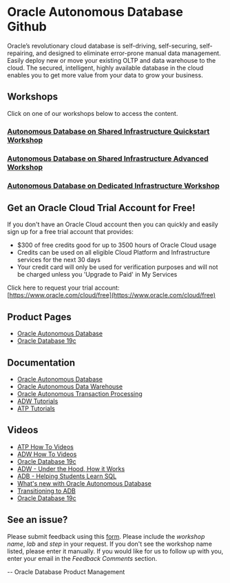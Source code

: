 # Oracle Autonomous Database Github

Oracle’s revolutionary cloud database is self-driving, self-securing, self-repairing, and designed to eliminate error-prone manual data management. Easily deploy new or move your existing OLTP and data warehouse to the cloud. The secured, intelligent, highly available database in the cloud enables you to get more value from your data to grow your business.

## Workshops
Click on one of our workshops below to access the content.

### [Autonomous Database on Shared Infrastructure Quickstart Workshop](https://oracle.github.io/learning-library/data-management-library/autonomous-database/shared/adb-quickstart-workshop/freetier/)

### [Autonomous Database on Shared Infrastructure Advanced Workshop](https://oracle.github.io/learning-library/data-management-library/autonomous-database/shared/adb-advanced-workshop/freetier/)

### [Autonomous Database on Dedicated Infrastructure Workshop](https://oracle.github.io/learning-library/data-management-library/autonomous-database/dedicated/workshop/)

## Get an Oracle Cloud Trial Account for Free!
If you don't have an Oracle Cloud account then you can quickly and easily sign up for a free trial account that provides:
- $300 of free credits good for up to 3500 hours of Oracle Cloud usage
- Credits can be used on all eligible Cloud Platform and Infrastructure services for the next 30 days
- Your credit card will only be used for verification purposes and will not be charged unless you 'Upgrade to Paid' in My Services

Click here to request your trial account: [https://www.oracle.com/cloud/free](https://www.oracle.com/cloud/free)


## Product Pages
- [Oracle Autonomous Database](https://www.oracle.com/database/autonomous-database.html)
- [Oracle Database 19c](https://www.oracle.com/database/technologies/multitenant.html)

## Documentation
- [Oracle Autonomous Database](https://docs.oracle.com/en/database/autonomous-database-cloud-services.html)
- [Oracle Autonomous Data Warehouse](https://docs.oracle.com/en/cloud/paas/autonomous-data-warehouse-cloud/index.html)
- [Oracle Autonomous Transaction Processing](https://docs.oracle.com/en/cloud/paas/atp-cloud/index.html)
- [ADW Tutorials](https://docs.oracle.com/en/cloud/paas/autonomous-data-warehouse-cloud/tutorials.html)
- [ATP Tutorials](https://docs.oracle.com/en/cloud/paas/atp-cloud/tutorials.html)


## Videos
- [ATP How To Videos](https://docs.oracle.com/en/cloud/paas/atp-cloud/videos.html)
- [ADW How To Videos](https://docs.oracle.com/en/cloud/paas/autonomous-data-warehouse-cloud/videos.html)
- [Oracle Database 19c](https://www.youtube.com/watch?v=EVPNyL2vAVI)
- [ADW - Under the Hood, How it Works](https://www.youtube.com/watch?v=5zBeNGxBAnQ)
- [ADB - Helping Students Learn SQL](https://www.youtube.com/watch?v=BAAKjkgemNM)
- [What's new with Oracle Autonomous Database](https://www.youtube.com/watch?v=gKvGmNyFrz0)
- [Transitioning to ADB](https://www.youtube.com/watch?v=C8hml_gQlgE)
- [Oracle Database 19c](https://www.youtube.com/watch?v=EVPNyL2vAVI)


## See an issue?
Please submit feedback using this [form](https://apexapps.oracle.com/pls/apex/f?p=133:1:::::P1_FEEDBACK:1). Please include the *workshop name*, *lab* and *step* in your request.  If you don't see the workshop name listed, please enter it manually. If you would like for us to follow up with you, enter your email in the *Feedback Comments* section.

-- Oracle Database Product Management
